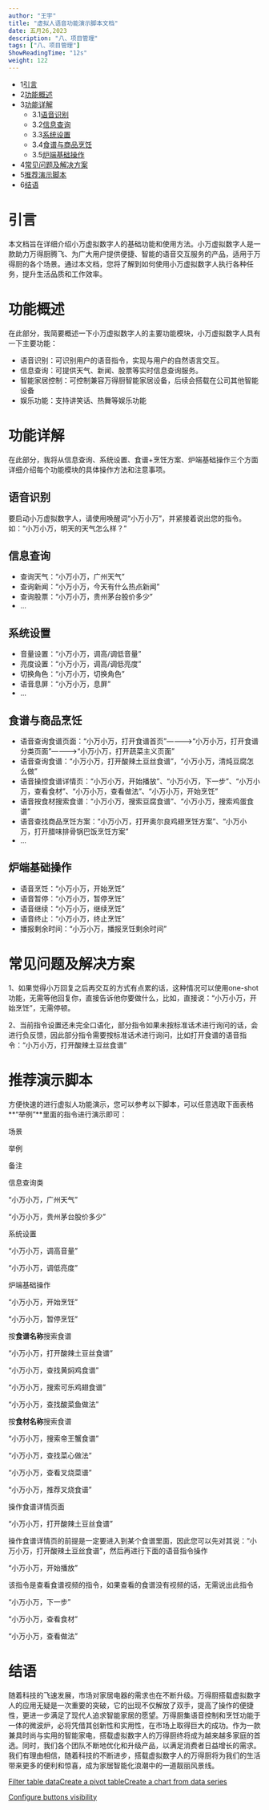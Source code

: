 ```yaml
---
author: "王宇"
title: "虚拟人语音功能演示脚本文档"
date: 五月26,2023
description: "八、项目管理"
tags: ["八、项目管理"]
ShowReadingTime: "12s"
weight: 122
---
```

*   1[引言](#id-虚拟人语音功能演示脚本文档-引言)
*   2[功能概述](#id-虚拟人语音功能演示脚本文档-功能概述)
*   3[功能详解](#id-虚拟人语音功能演示脚本文档-功能详解)
    *   3.1[语音识别](#id-虚拟人语音功能演示脚本文档-语音识别)
    *   3.2[信息查询](#id-虚拟人语音功能演示脚本文档-信息查询)
    *   3.3[系统设置](#id-虚拟人语音功能演示脚本文档-系统设置)
    *   3.4[食谱与商品烹饪](#id-虚拟人语音功能演示脚本文档-食谱与商品烹饪)
    *   3.5[炉端基础操作](#id-虚拟人语音功能演示脚本文档-炉端基础操作)
*   4[常见问题及解决方案](#id-虚拟人语音功能演示脚本文档-常见问题及解决方案)
*   5[推荐演示脚本](#id-虚拟人语音功能演示脚本文档-推荐演示脚本)
*   6[结语](#id-虚拟人语音功能演示脚本文档-结语)

**引言**
======

本文档旨在详细介绍小万虚拟数字人的基础功能和使用方法。小万虚拟数字人是一款助力万得厨腾飞、为广大用户提供便捷、智能的语音交互服务的产品，适用于万得厨的各个场景。通过本文档，您将了解到如何使用小万虚拟数字人执行各种任务，提升生活品质和工作效率。

**功能概述**
========

在此部分，我简要概述一下小万虚拟数字人的主要功能模块，小万虚拟数字人具有一下主要功能：

*   语音识别：可识别用户的语音指令，实现与用户的自然语言交互。
*   信息查询：可提供天气、新闻、股票等实时信息查询服务。
*   智能家居控制：可控制兼容万得厨智能家居设备，后续会搭载在公司其他智能设备
*   娱乐功能：支持讲笑话、热舞等娱乐功能

**功能详解**
========

在此部分，我将从信息查询、系统设置、食谱+烹饪方案、炉端基础操作三个方面详细介绍每个功能模块的具体操作方法和注意事项。

**语音识别**
--------

要启动小万虚拟数字人，请使用唤醒词“小万小万”，并紧接着说出您的指令。如：“小万小万，明天的天气怎么样？”

**信息查询**
--------

*   查询天气：“小万小万，广州天气”
*   查询新闻：“小万小万，今天有什么热点新闻”
*   查询股票：“小万小万，贵州茅台股价多少”
*   ...

**系统设置**
--------

*   音量设置：“小万小万，调高/调低音量”
*   亮度设置：“小万小万，调高/调低亮度”
*   切换角色：“小万小万，切换角色”
*   语音息屏：“小万小万，息屏”
*   ...

**食谱与商品烹饪**
-----------

*   语音查询食谱页面：“小万小万，打开食谱首页”————>“小万小万，打开食谱分类页面”————>“小万小万，打开蔬菜主义页面”
*   语音查询食谱：“小万小万，打开酸辣土豆丝食谱”，“小万小万，清炖豆腐怎么做”
*   语音操控食谱详情页：“小万小万，开始播放”、“小万小万，下一步”、“小万小万，查看食材”、“小万小万，查看做法”、“小万小万，开始烹饪”
*   语音按食材搜索食谱：“小万小万，搜索豆腐食谱”、“小万小万，搜索鸡蛋食谱”
*   语音查找商品烹饪方案：“小万小万，打开奥尔良鸡翅烹饪方案”、“小万小万，打开腊味排骨锅巴饭烹饪方案”
*   ...

**炉端基础操作**
----------

*   语音烹饪：“小万小万，开始烹饪”
*   语音暂停：“小万小万，暂停烹饪”
*   语音继续：“小万小万，继续烹饪”
*   语音终止：“小万小万，终止烹饪”
*   播报剩余时间：“小万小万，播报烹饪剩余时间”

**常见问题及解决方案**
=============

1、如果觉得小万回复之后再交互的方式有点累的话，这种情况可以使用one-shot功能，无需等他回复你，直接告诉他你要做什么，比如，直接说：“小万小万，开始烹饪”，无需停顿。

2、当前指令设置还未完全口语化，部分指令如果未按标准话术进行询问的话，会进行负反馈，因此部分指令需要按标准话术进行询问，比如打开食谱的语音指令：“小万小万，打开酸辣土豆丝食谱”

**推荐演示脚本**
==========

方便快速的进行虚拟人功能演示，您可以参考以下脚本，可以任意选取下面表格**“举例”**里面的指令进行演示即可：

场景

举例

备注

信息查询类

“小万小万，广州天气”

  

“小万小万，贵州茅台股价多少”

  

系统设置

“小万小万，调高音量”

  

“小万小万，调低亮度”

  

  

炉端基础操作

“小万小万，开始烹饪”

  

“小万小万，暂停烹饪”

  

  

按**食谱名称**搜索食谱   
  
  

“小万小万，打开酸辣土豆丝食谱”

  

“小万小万，查找黄焖鸡食谱”

  

“小万小万，搜索可乐鸡翅食谱”

  

“小万小万，查找酸菜鱼做法”

  

  

  

按**食材名称**搜索食谱

  

“小万小万，搜索帝王蟹食谱”

  

“小万小万，查找菜心做法”

  

“小万小万，查看叉烧菜谱”

  

“小万小万，推荐叉烧食谱”

  

  

  

  

操作食谱详情页面

“小万小万，打开酸辣土豆丝食谱”

操作食谱详情页的前提是一定要进入到某个食谱里面，因此您可以先对其说：“小万小万，打开酸辣土豆丝食谱”，然后再进行下面的语音指令操作

“小万小万，开始播放”

该指令是查看食谱视频的指令，如果查看的食谱没有视频的话，无需说出此指令

“小万小万，下一步”

  

“小万小万，查看食材”

  

“小万小万，查看做法”

  

**结语**
======

随着科技的飞速发展，市场对家居电器的需求也在不断升级。万得厨搭载虚拟数字人的应用无疑是一次重要的突破，它的出现不仅解放了双手，提高了操作的便捷性，更进一步满足了现代人追求智能家居的愿望。万得厨集语音控制和烹饪功能于一体的微波炉，必将凭借其创新性和实用性，在市场上取得巨大的成功。作为一款兼具时尚与实用的智能家电，搭载虚拟数字人的万得厨终将成为越来越多家庭的首选。同时，我们各个团队不断地优化和升级产品，以满足消费者日益增长的需求。我们有理由相信，随着科技的不断进步，搭载虚拟数字人的万得厨将为我们的生活带来更多的便利和惊喜，成为家居智能化浪潮中的一道靓丽风景线。

  

[Filter table data](#)[Create a pivot table](#)[Create a chart from data series](#)

[Configure buttons visibility](/users/tfac-settings.action)
